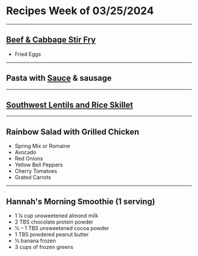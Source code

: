 # Recipes Week of 03/25/2024

---

## [Beef & Cabbage Stir Fry](https://www.budgetbytes.com/wprm_print/30585)
- Fried Eggs

---

## Pasta with [Sauce](./MarcellaHazanTomatoSauce.md) & sausage

---

## [Southwest Lentils and Rice Skillet](https://www.budgetbytes.com/wprm_print/85367)

---

## Rainbow Salad with Grilled Chicken
- Spring Mix or Romaine
- Avocado
- Red Onions
- Yellow Bell Peppers
- Cherry Tomatoes
- Grated Carrots


---

## Hannah's Morning Smoothie (1 serving)

- 1 ¼ cup unsweetened almond milk
- 2 TBS chocolate protein powder
- ½ – 1 TBS unsweetened cocoa powder
- 1 TBS powdered peanut butter
- ½ banana frozen
- 3 cups of frozen greens
